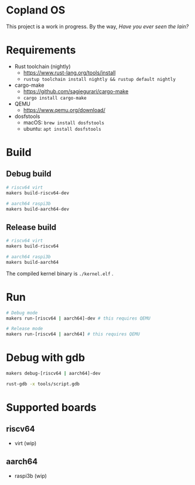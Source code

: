 # Copland OS

This project is a work in progress. By the way, *Have you ever seen the lain?*

# Requirements

- Rust toolchain (nightly)
  - https://www.rust-lang.org/tools/install
  - `rustup toolchain install nightly && rustup default nightly`
- cargo-make
  - https://github.com/sagiegurari/cargo-make
  - `cargo install cargo-make`
- QEMU
  - https://www.qemu.org/download/
- dosfstools
  - macOS: `brew install dosfstools`
  - ubuntu: `apt install dosfstools`

# Build

## Debug build

```bash
# riscv64 virt
makers build-riscv64-dev

# aarch64 raspi3b
makers build-aarch64-dev
```

## Release build

```bash
# riscv64 virt
makers build-riscv64

# aarch64 raspi3b
makers build-aarch64
```

The compiled kernel binary is `./kernel.elf` .

# Run

```bash
# Debug mode
makers run-[riscv64 | aarch64]-dev # this requires QEMU

# Release mode
makers run-[riscv64 | aarch64] # this requires QEMU
```

# Debug with gdb

```bash
makers debug-[riscv64 | aarch64]-dev
```

```bash
rust-gdb -x tools/script.gdb
```

# Supported boards

## riscv64

- virt (wip)

## aarch64

- raspi3b (wip)